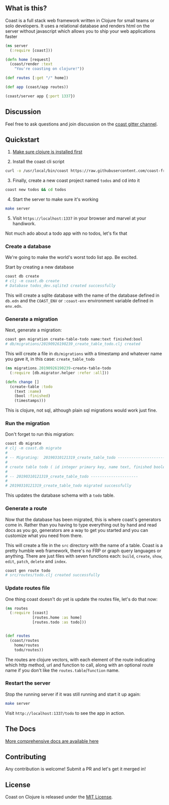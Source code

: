 ## What is this?

Coast is a full stack web framework written in Clojure for small teams or solo developers. It uses a relational database and renders html on the server without javascript which allows you to ship your web applications faster

```clojure
(ns server
  (:require [coast]))

(defn home [request]
  (coast/render :text
    "You're coasting on clojure!"))

(def routes [:get "/" home])

(def app (coast/app routes))

(coast/server app {:port 1337})
```

## Discussion

Feel free to ask questions and join discussion on the [coast gitter channel](https://gitter.im/coast-framework/community).

## Quickstart

1. [Make sure clojure is installed first](https://www.clojure.org/guides/getting_started)

2. Install the coast cli script

```sh
curl -o /usr/local/bin/coast https://raw.githubusercontent.com/coast-framework/coast/next/coast && chmod a+x /usr/local/bin/coast
```

3. Finally, create a new coast project named `todos` and cd into it

```sh
coast new todos && cd todos
```

4. Start the server to make sure it's working

```sh
make server
```

5. Visit `https://localhost:1337` in your browser and marvel at your handiwork.

Not much ado about a todo app with no todos, let's fix that

### Create a database

We're going to make the world's worst todo list app. Be excited.

Start by creating a new database

```sh
coast db create
# clj -m coast.db create
# Database todos_dev.sqlite3 created successfully
```

This will create a sqlite database with the name of the database defined in `db.edn` and the `COAST_ENV` or `:coast-env` environment variable defined in `env.edn`.

### Generate a migration

Next, generate a migration:

```sh
coast gen migration create-table-todo name:text finished:bool
# db/migrations/20190926190239_create_table_todo.clj created
```

This will create a file in `db/migrations` with a timestamp and whatever name you gave it, in this case: `create_table_todo`

```clojure
(ns migrations.20190926190239-create-table-todo
  (:require [db.migrator.helper :refer :all]))

(defn change []
  (create-table :todo
    (text :name)
    (bool :finished)
    (timestamps)))
```

This is clojure, not sql, although plain sql migrations would work just fine.

### Run the migration

Don't forget to run this migration:

```sh
coast db migrate
# clj -m coast.db migrate
#
# -- Migrating:  20190310121319_create_table_todo ---------------------
#
# create table todo ( id integer primary key, name text, finished boolean, updated_at timestamp, created_at timestamp not null default current_timestamp )
#
# -- 20190310121319_create_table_todo ---------------------
#
# 20190310121319_create_table_todo migrated successfully
```

This updates the database schema with a `todo` table.

### Generate a route

Now that the database has been migrated, this is where coast's generators come in. Rather than you having to type everything out by hand and read docs as you go, generators are a way to get you started and you can customize what you need from there.

This will create a file in the `src` directory with the name of a table. Coast is a pretty humble web framework, there's no FRP or graph query languages or anything. There are just files with seven functions each: `build`, `create`, `show`, `edit`, `patch`, `delete` and `index`.

```sh
coast gen route todo
# src/routes/todo.clj created successfully
```

### Update routes file

One thing coast doesn't do yet is update the routes file, let's do that now:

```clojure
(ns routes
  (:require [coast]
            [routes.home :as home]
            [routes.todo :as todo]))


(def routes
  (coast/routes
    home/routes
    todo/routes))
```

The routes are clojure vectors, with each element of the route indicating which http method, url and function to call, along with an optional route name if you don't like the `routes.table`/`function` name.

### Restart the server

Stop the running server if it was still running and start it up again:

```sh
make server
```

Visit `http://localhost:1337/todo` to see the app in action.

## The Docs

[More comprehensive docs are available here](docs/readme.md)

## Contributing

Any contribution is welcome! Submit a PR and let's get it merged in!

## License

Coast on Clojure is released under the [MIT License](https://opensource.org/licenses/MIT).
